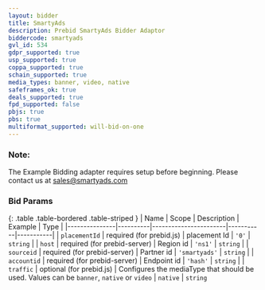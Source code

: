 ```yaml
---
layout: bidder
title: SmartyAds
description: Prebid SmartyAds Bidder Adaptor
biddercode: smartyads
gvl_id: 534
gdpr_supported: true
usp_supported: true
coppa_supported: true
schain_supported: true
media_types: banner, video, native
safeframes_ok: true
deals_supported: true
fpd_supported: false
pbjs: true
pbs: true
multiformat_supported: will-bid-on-one
---
```


### Note:

The Example Bidding adapter requires setup before beginning. Please contact us at sales@smartyads.com 

### Bid Params

{: .table .table-bordered .table-striped }
| Name          | Scope    | Description           | Example   | Type      |
|---------------|----------|-----------------------|-----------|-----------|
| `placementId` | required (for prebid.js) | placement Id | `'0'` | `string` |
| `host`      | required (for prebid-server) | Region id               | `'ns1'`    | `string` |
| `sourceid`      | required  (for prebid-server) | Partner id | `'smartyads'`    | `string` |
| `accountid`      | required  (for prebid-server) | Endpoint id | `'hash'`    | `string` |
| `traffic`     | optional (for prebid.js) | Configures the mediaType that should be used. Values can be `banner`, `native` or `video` | `native` | `string` 
